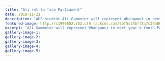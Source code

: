 ```yaml
---
title: "Ali set to face Parliament"
date: 2018-11-21
description: "WHS student Ali Gammeter will represent Whanganui in next year's Youth Parliament..."
featured-image: http://c1940652.r52.cf0.rackcdn.com/5bf5d24bff2a7c39a8000b43/ali-gammeter-chron-21-nov.jpg
excerpt: "Ali Gammeter will represent Whanganui in next year's Youth Parliament."
gallery-image-1: 
gallery-image-2: 
gallery-image-3: 
gallery-image-4: 
gallery-image-5: 
---
```

